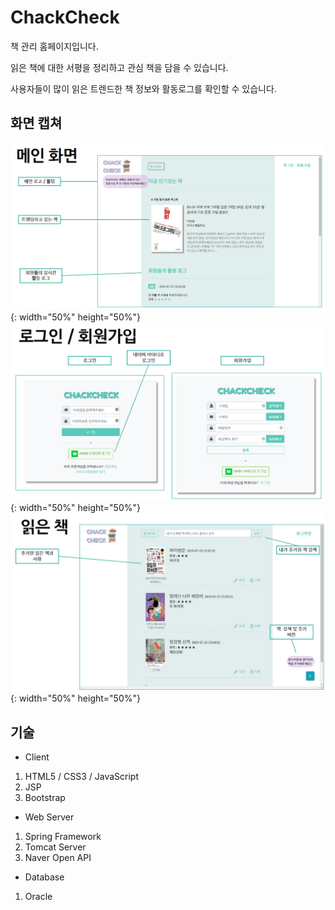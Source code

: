 # ChackCheck
책 관리 홈페이지입니다. 

읽은 책에 대한 서평을 정리하고 관심 책을 담을 수 있습니다. 

사용자들이 많이 읽은 트렌드한 책 정보와 활동로그를 확인할 수 있습니다. 

## 화면 캡쳐

![main](./image/main.PNG){: width="50%" height="50%"}
![login](./image/login.PNG){: width="50%" height="50%"}
![read](./image/read.PNG){: width="50%" height="50%"}

## 기술
* Client
1. HTML5 / CSS3 / JavaScript
2. JSP
3. Bootstrap
* Web Server
1. Spring Framework
2. Tomcat Server
3. Naver Open API
* Database
1. Oracle
